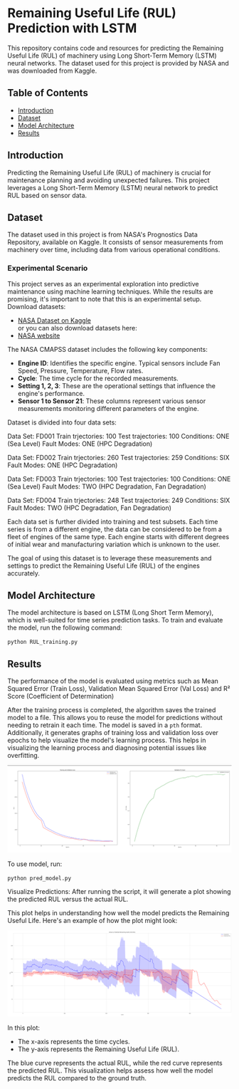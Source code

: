# Remaining Useful Life (RUL) Prediction with LSTM

This repository contains code and resources for predicting the Remaining Useful Life (RUL) of machinery using Long Short-Term Memory (LSTM) neural networks. The dataset used for this project is provided by NASA and was downloaded from Kaggle.

## Table of Contents
- [Introduction](#introduction)
- [Dataset](#dataset)
- [Model Architecture](#model-architecture)
- [Results](#results)

## Introduction
Predicting the Remaining Useful Life (RUL) of machinery is crucial for maintenance planning and avoiding unexpected failures. This project leverages a Long Short-Term Memory (LSTM) neural network to predict RUL based on sensor data.

## Dataset
The dataset used in this project is from NASA's Prognostics Data Repository, available on Kaggle. It consists of sensor measurements from machinery over time, including data from various operational conditions.

### Experimental Scenario

This project serves as an experimental exploration into predictive maintenance using machine learning techniques. While the results are promising, it's important to note that this is an experimental setup. Download datasets:

- [NASA Dataset on Kaggle](https://www.kaggle.com/datasets/behrad3d/nasa-cmaps)  
or you can also download datasets here:
- [NASA website](https://www.nasa.gov/intelligent-systems-division/discovery-and-systems-health/pcoe/pcoe-data-set-repository/)

The NASA CMAPSS dataset includes the following key components:

- **Engine ID**: Identifies the specific engine. Typical sensors include Fan Speed, Pressure, Temperature, Flow rates.
- **Cycle**: The time cycle for the recorded measurements.
- **Setting 1, 2, 3**: These are the operational settings that influence the engine's performance.
- **Sensor 1 to Sensor 21**: These columns represent various sensor measurements monitoring different parameters of the engine.

Dataset is divided into four data sets:

Data Set: FD001
Train trjectories: 100
Test trajectories: 100
Conditions: ONE (Sea Level)
Fault Modes: ONE (HPC Degradation)

Data Set: FD002
Train trjectories: 260
Test trajectories: 259
Conditions: SIX 
Fault Modes: ONE (HPC Degradation)

Data Set: FD003
Train trjectories: 100
Test trajectories: 100
Conditions: ONE (Sea Level)
Fault Modes: TWO (HPC Degradation, Fan Degradation)

Data Set: FD004
Train trjectories: 248
Test trajectories: 249
Conditions: SIX 
Fault Modes: TWO (HPC Degradation, Fan Degradation)

 Each data set is further divided into training and test subsets. Each time series is from a different engine, the data can be considered to be from a fleet of engines of the same type. Each engine starts with different degrees of initial wear and manufacturing variation which is unknown to the user.


The goal of using this dataset is to leverage these measurements and settings to predict the Remaining Useful Life (RUL) of the engines accurately.

## Model Architecture
The model architecture is based on LSTM (Long Short Term Memory), which is well-suited for time series prediction tasks. 
To train and evaluate the model, run the following command:

`python RUL_training.py`

## Results

The performance of the model is evaluated using metrics such as Mean Squared Error (Train Loss), Validation Mean Squared Error (Val Loss) and R² Score (Coefficient of Determination)

After the training process is completed, the algorithm saves the trained model to a file. This allows you to reuse the model for predictions without needing to retrain it each time. The model is saved in a `pth` format. Additionally, it generates graphs of training loss and validation loss over epochs to help visualize the model's learning process. This helps in visualizing the learning process and diagnosing potential issues like overfitting.

![](images/val-r2.png)

To use model, run:

`python pred_model.py`

Visualize Predictions: After running the script, it will generate a plot showing the predicted RUL versus the actual RUL. 

This plot helps in understanding how well the model predicts the Remaining Useful Life.
Here's an example of how the plot might look:

![](images/rul.png)

In this plot:

- The x-axis represents the time cycles.
- The y-axis represents the Remaining Useful Life (RUL).

The blue curve represents the actual RUL, while the red curve represents the predicted RUL. This visualization helps assess how well the model predicts the RUL compared to the ground truth.











